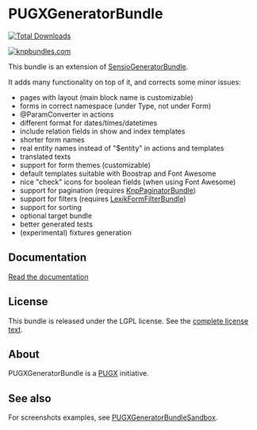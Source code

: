 PUGXGeneratorBundle
===================

[![Total Downloads](https://poser.pugx.org/pugx/generator-bundle/downloads.png)](https://packagist.org/packages/pugx/generator-bundle)

[![knpbundles.com](http://knpbundles.com/PUGX/PUGXGeneratorBundle/badge-short)](http://knpbundles.com/PUGX/PUGXGeneratorBundle)


This bundle is an extension of [SensioGeneratorBundle](https://github.com/sensio/SensioGeneratorBundle).

It adds many functionality on top of it, and corrects some minor issues:
* pages with layout (main block name is customizable)
* forms in correct namespace (under Type, not under Form)
* @ParamConverter in actions
* different format for dates/times/datetimes
* include relation fields in show and index templates
* shorter form names
* real entity names instead of "$entity" in actions and templates
* translated texts
* support for form themes (customizable)
* default templates suitable with Boostrap and Font Awesome
* nice "check" icons for boolean fields (when using Font Awesome)
* support for pagination (requires [KnpPaginatorBundle](https://github.com/KnpLabs/KnpPaginatorBundle))
* support for filters (requires [LexikFormFilterBundle](https://github.com/lexik/LexikFormFilterBundle))
* support for sorting
* optional target bundle
* better generated tests
* (experimental) fixtures generation

Documentation
-------------

[Read the documentation](Resources/doc/index.md)

License
-------

This bundle is released under the LGPL license. See the [complete license text](Resources/meta/LICENSE).

About
-----

PUGXGeneratorBundle is a [PUGX](https://github.com/PUGX) initiative.

See also
--------

For screenshots examples, see [PUGXGeneratorBundleSandbox](https://github.com/garak/PUGXGeneratorBundleSandbox).
